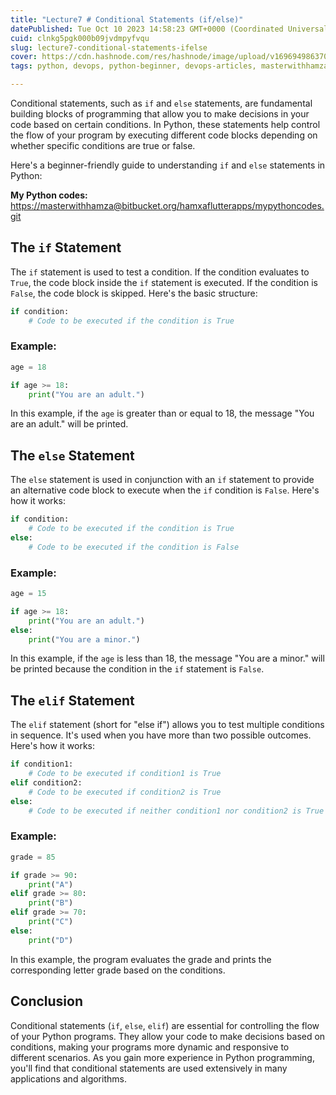 ```yaml
---
title: "Lecture7 # Conditional Statements (if/else)"
datePublished: Tue Oct 10 2023 14:58:23 GMT+0000 (Coordinated Universal Time)
cuid: clnkg5pgk000b09jvdmpyfvqu
slug: lecture7-conditional-statements-ifelse
cover: https://cdn.hashnode.com/res/hashnode/image/upload/v1696949863708/587f3073-ac26-4955-8b23-6848b596a859.png
tags: python, devops, python-beginner, devops-articles, masterwithhamza

---
```


Conditional statements, such as `if` and `else` statements, are fundamental building blocks of programming that allow you to make decisions in your code based on certain conditions. In Python, these statements help control the flow of your program by executing different code blocks depending on whether specific conditions are true or false.

Here's a beginner-friendly guide to understanding `if` and `else` statements in Python:

**My Python codes:** [https://masterwithhamza@bitbucket.org/hamxaflutterapps/mypythoncodes.git](https://masterwithhamza@bitbucket.org/hamxaflutterapps/mypythoncodes.git)

## **The** `if` Statement

The `if` statement is used to test a condition. If the condition evaluates to `True`, the code block inside the `if` statement is executed. If the condition is `False`, the code block is skipped. Here's the basic structure:

```python
if condition:
    # Code to be executed if the condition is True
```

### **Example:**

```python
age = 18

if age >= 18:
    print("You are an adult.")
```

In this example, if the `age` is greater than or equal to 18, the message "You are an adult." will be printed.

## **The** `else` Statement

The `else` statement is used in conjunction with an `if` statement to provide an alternative code block to execute when the `if` condition is `False`. Here's how it works:

```python
if condition:
    # Code to be executed if the condition is True
else:
    # Code to be executed if the condition is False
```

### **Example:**

```python
age = 15

if age >= 18:
    print("You are an adult.")
else:
    print("You are a minor.")
```

In this example, if the `age` is less than 18, the message "You are a minor." will be printed because the condition in the `if` statement is `False`.

## **The** `elif` Statement

The `elif` statement (short for "else if") allows you to test multiple conditions in sequence. It's used when you have more than two possible outcomes. Here's how it works:

```python
if condition1:
    # Code to be executed if condition1 is True
elif condition2:
    # Code to be executed if condition2 is True
else:
    # Code to be executed if neither condition1 nor condition2 is True
```

### **Example:**

```python
grade = 85

if grade >= 90:
    print("A")
elif grade >= 80:
    print("B")
elif grade >= 70:
    print("C")
else:
    print("D")
```

In this example, the program evaluates the grade and prints the corresponding letter grade based on the conditions.

## **Conclusion**

Conditional statements (`if`, `else`, `elif`) are essential for controlling the flow of your Python programs. They allow your code to make decisions based on conditions, making your programs more dynamic and responsive to different scenarios. As you gain more experience in Python programming, you'll find that conditional statements are used extensively in many applications and algorithms.